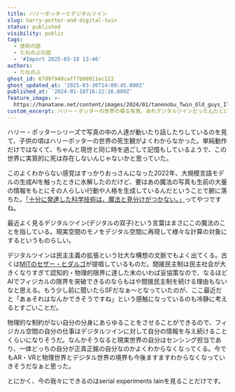 ```yaml
---
title: ハリーポッターとデジタルツイン
slug: harry-potter-and-digital-twin
status: published
visibility: public
tags:
  - 技術の話
  - たねのぶの話
  - '#Import 2025-03-18 13:46'
authors:
  - たねのぶ
ghost_id: 67d97940caff7b00011ec123
ghost_updated_at: '2025-03-30T14:09:45.000Z'
published_at: '2024-01-18T16:22:16.000Z'
feature_image: >-
  https://hanatane.net/content/images/2024/01/tanenobu_Twin_Old_guys_Illustration_for_blog_header_image_simpl_e50bf07d-e231-4b33-af1a-7cd00c61de8b.png
custom_excerpt: ハリー・ポッターの世界の喋る写真、あれデジタルツインだったんだという気づきです
---
```

ハリー・ポッターシリーズで写真の中の人達が動いたり話したりしているのを見て、子供の頃はハリーポッターの世界の死生観がよくわからなかった。単純動作だけではなくて、ちゃんと現世と同じ時を過ごして記憶もしているようで、この世界に実質的に死は存在しないんじゃないかと思っていた。

このよくわからない感覚はすっかりおっさんになった2022年、大規模言語モデルの生成AIを触ったときに氷解したのだけど、要はあの魔法の写真も生前の大量の情報をもとにその人らしい行動や人格を生成しているんだということで腑に落ちた。[「十分に発達した科学技術は、魔法と見分けがつかない。」](https://ja.wikipedia.org/wiki/%E3%82%AF%E3%83%A9%E3%83%BC%E3%82%AF%E3%81%AE%E4%B8%89%E6%B3%95%E5%89%87)ってやつですね。

最近よく見るデジタルツイン(デジタルの双子)という言葉はまさにこの魔法のことを指している。現実空間のモノをデジタル空間に再現して様々な計算の対象にするというものらしい。

デジタルツインは民主主義の拡張という壮大な構想の文脈でもよく出てくる。古くは[MITのセザー・ヒダルゴ](https://www.ted.com/talks/cesar_hidalgo_a_bold_idea_to_replace_politicians/)が提唱しているものだ。間接民主制は民主社会が大きくなりすぎて認知的・物理的限界に達した末のいわば妥協策なので、なるほどAIでフィジカルの限界を突破できるのならもはや間接民主制を続ける理由もないなと思える。もう少し前に聞いたらSFだなぁ〜となっていたのが、ここ最近だと「あぁそれはなんかできそうですね」という感触になっているのも冷静に考えるとすごいことだ。

物理的な制約がない自分の分身にあらゆることをさせることができるので、フィジカル空間の自分の仕事はデジタルツインに対して自分の情報を与え続けることくらいになりそうだ。なんかそうなると現実世界の自分はセンシング担当であり、一体どっちの自分が正真正銘の自分なのかよくわからなくなってくる。今でもAR・VRと物理世界とデジタル世界の境界も今後ますますわからなくなっていきそうだなぁと思った。

とにかく、今の我々にできるのはserial experiments lainを見ることだけです。
